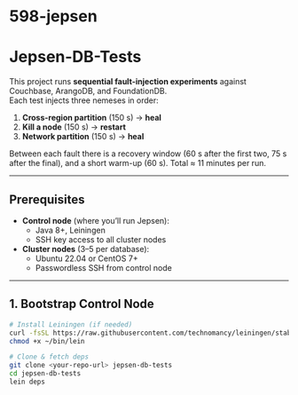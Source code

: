 # 598-jepsen

# Jepsen-DB-Tests

This project runs **sequential fault-injection experiments** against Couchbase, ArangoDB, and FoundationDB.  
Each test injects three nemeses in order:

1. **Cross-region partition** (150 s) → **heal**  
2. **Kill a node** (150 s) → **restart**  
3. **Network partition** (150 s) → **heal**

Between each fault there is a recovery window (60 s after the first two, 75 s after the final), and a short warm-up (60 s). Total ≈ 11 minutes per run.

---

## Prerequisites

- **Control node** (where you’ll run Jepsen):  
  - Java 8+, Leiningen  
  - SSH key access to all cluster nodes  
- **Cluster nodes** (3–5 per database):  
  - Ubuntu 22.04 or CentOS 7+  
  - Passwordless SSH from control node  

---

## 1. Bootstrap Control Node

```bash
# Install Leiningen (if needed)
curl -fsSL https://raw.githubusercontent.com/technomancy/leiningen/stable/bin/lein > ~/bin/lein
chmod +x ~/bin/lein

# Clone & fetch deps
git clone <your-repo-url> jepsen-db-tests
cd jepsen-db-tests
lein deps

